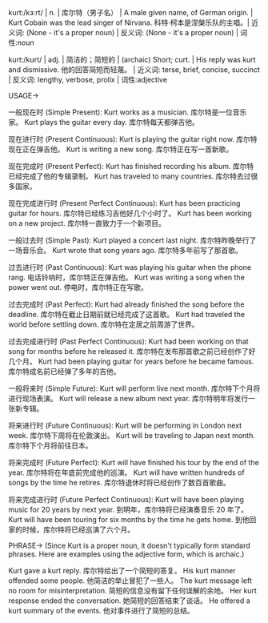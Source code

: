 kurt:/kɜːrt/ | n. | 库尔特（男子名） | A male given name, of German origin. | Kurt Cobain was the lead singer of Nirvana.  科特·柯本是涅槃乐队的主唱。| 近义词: (None - it's a proper noun) | 反义词: (None - it's a proper noun) | 词性:noun

kurt:/kʊrt/ | adj. | 简洁的；简短的 |  (archaic) Short; curt. |  His reply was kurt and dismissive. 他的回答简短而轻蔑。 | 近义词: terse, brief, concise, succinct | 反义词: lengthy, verbose, prolix | 词性:adjective


USAGE->

一般现在时 (Simple Present):
Kurt works as a musician.  库尔特是一位音乐家。
Kurt plays the guitar every day. 库尔特每天都弹吉他。

现在进行时 (Present Continuous):
Kurt is playing the guitar right now. 库尔特现在正在弹吉他。
Kurt is writing a new song. 库尔特正在写一首新歌。

现在完成时 (Present Perfect):
Kurt has finished recording his album. 库尔特已经完成了他的专辑录制。
Kurt has traveled to many countries. 库尔特去过很多国家。

现在完成进行时 (Present Perfect Continuous):
Kurt has been practicing guitar for hours. 库尔特已经练习吉他好几个小时了。
Kurt has been working on a new project.  库尔特一直致力于一个新项目。

一般过去时 (Simple Past):
Kurt played a concert last night. 库尔特昨晚举行了一场音乐会。
Kurt wrote that song years ago. 库尔特多年前写了那首歌。

过去进行时 (Past Continuous):
Kurt was playing his guitar when the phone rang. 电话铃响时，库尔特正在弹吉他。
Kurt was writing a song when the power went out.  停电时，库尔特正在写歌。

过去完成时 (Past Perfect):
Kurt had already finished the song before the deadline. 库尔特在截止日期前就已经完成了这首歌。
Kurt had traveled the world before settling down. 库尔特在定居之前周游了世界。


过去完成进行时 (Past Perfect Continuous):
Kurt had been working on that song for months before he released it. 库尔特在发布那首歌之前已经创作了好几个月。
Kurt had been playing guitar for years before he became famous. 库尔特成名前已经弹了多年的吉他。

一般将来时 (Simple Future):
Kurt will perform live next month. 库尔特下个月将进行现场表演。
Kurt will release a new album next year. 库尔特明年将发行一张新专辑。

将来进行时 (Future Continuous):
Kurt will be performing in London next week. 库尔特下周将在伦敦演出。
Kurt will be traveling to Japan next month. 库尔特下个月将前往日本。

将来完成时 (Future Perfect):
Kurt will have finished his tour by the end of the year. 库尔特将在年底前完成他的巡演。
Kurt will have written hundreds of songs by the time he retires. 库尔特退休时将已经创作了数百首歌曲。

将来完成进行时 (Future Perfect Continuous):
Kurt will have been playing music for 20 years by next year. 到明年，库尔特将已经演奏音乐 20 年了。
Kurt will have been touring for six months by the time he gets home.  到他回家的时候，库尔特将已经巡演了六个月。


PHRASE->
(Since Kurt is a proper noun, it doesn't typically form standard phrases.  Here are examples using the adjective form, which is archaic.)

Kurt gave a kurt reply. 库尔特给出了一个简短的答复。
His kurt manner offended some people. 他简洁的举止冒犯了一些人。
The kurt message left no room for misinterpretation. 简短的信息没有留下任何误解的余地。
Her kurt response ended the conversation. 她简短的回答结束了谈话。
He offered a kurt summary of the events. 他对事件进行了简短的总结。
